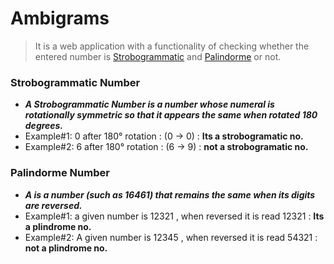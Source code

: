 # Ambigrams
>It is a web application with a functionality of checking whether the entered number is [Strobogrammatic](https://www.geeksforgeeks.org/strobogrammatic-number/ ) and [Palindorme](https://en.wikipedia.org/wiki/Palindromic_number) or not.


### Strobogrammatic Number
 - ***A Strobogrammatic Number is a number whose numeral is rotationally symmetric so that it appears the same when rotated 180 degrees.***
 - Example#1: 0 after 180° rotation : (0 → 0) : **Its a strobogramatic no.**
 - Example#2: 6 after 180° rotation : (6 → 9) : **not a strobogramatic no.**


### Palindorme Number
 - ***A is a number (such as 16461) that remains the same when its digits are reversed.***
 - Example#1: a given number is 12321 , when reversed it is read 12321 : **Its a plindrome no.**
 - Example#2: A given number is 12345 , when reversed it is read 54321 : **not a plindrome no.**
